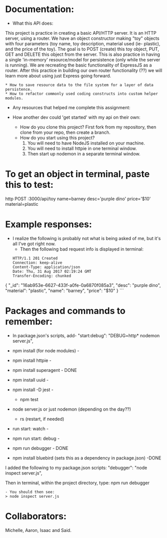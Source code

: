 # Documentation:
  * What this API does:

  This project is practice in creating a basic API/HTTP server. It is an HTTP server, using a router. We have an object constructor making "toy" objects with four parameters (toy name, toy description, material used (ie- plastic), and the price of the toy). The goal is to POST (create) this toy object, PUT, GET and DELETE this object from the server. This is also practice in having a single 'in-memory' resource/model for persistence (only while the server is running). We are recreating the basic functionality of ExpressJS as a router. After this practice in building our own router functionality (??) we will learn more about using just Express going forward.

    * How to save resource data to the file system for a layer of data persistence.
    * How to refactor commonly used coding constructs into custom helper modules.

  * Any resources that helped me complete this assignment:

  * How another dev could 'get started' with my api on their own:
      - How do you clone this project?
      First fork from my repository, then clone from your repo, then create a branch.
      - How do you start using this project?
          1. You will need to have NodeJS installed on your machine.
          2. You will need to install httpie in one terminal window.
          3. Then start up nodemon in a separate terminal window.


# To get an object in terminal, paste this to test:
http POST :3000/api/toy name=barney desc='purple dino' price='$10' material=plastic

# Example responses:
* I realize the following is probably not what is being asked of me, but it's all I've got right now.
    - Then the following bad request info is displayed in terminal:
    ```
    HTTP/1.1 201 Created
    Connection: keep-alive
    Content-Type: application/json
    Date: Thu, 31 Aug 2017 02:19:24 GMT
    Transfer-Encoding: chunked

{
    "_id": "16ab953e-6627-433f-a0fe-0a6870f085a3",
    "desc": "purple dino",
    "material": "plastic",
    "name": "barney",
    "price": "$10"
}
    ```

# Packages and commands to remember:
  - In package.json's scripts, add- "start:debug": "DEBUG=http* nodemon server.js",

  - npm install (for node modules) -
  - npm install httpie -
  - npm install superagent - DONE
  - npm install uuid -
  - npm install -D jest -
    - npm test

  - node server.js or just nodemon (depending on the day??)
    - rs (restart, if needed)
  - run start: watch -
  - npm run start: debug -

  - npm run debugger - DONE
  - npm install bluebird (sets this as a dependency in package.json) -DONE

  I added the following to my package.json scripts:
  "debugger": "node inspect server.js",

  Then in terminal, within the project directory, type:
  npm run debugger

    - You should then see:
    > node inspect server.js

# Collaborators:
Michelle, Aaron, Isaac and Said.
